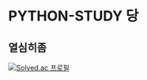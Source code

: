 # PYTHON-STUDY 당
## 열심히좀 
[![Solved.ac
프로필](http://mazassumnida.wtf/api/mini/generate_badge?boj={handle})](https://solved.ac/{handle})